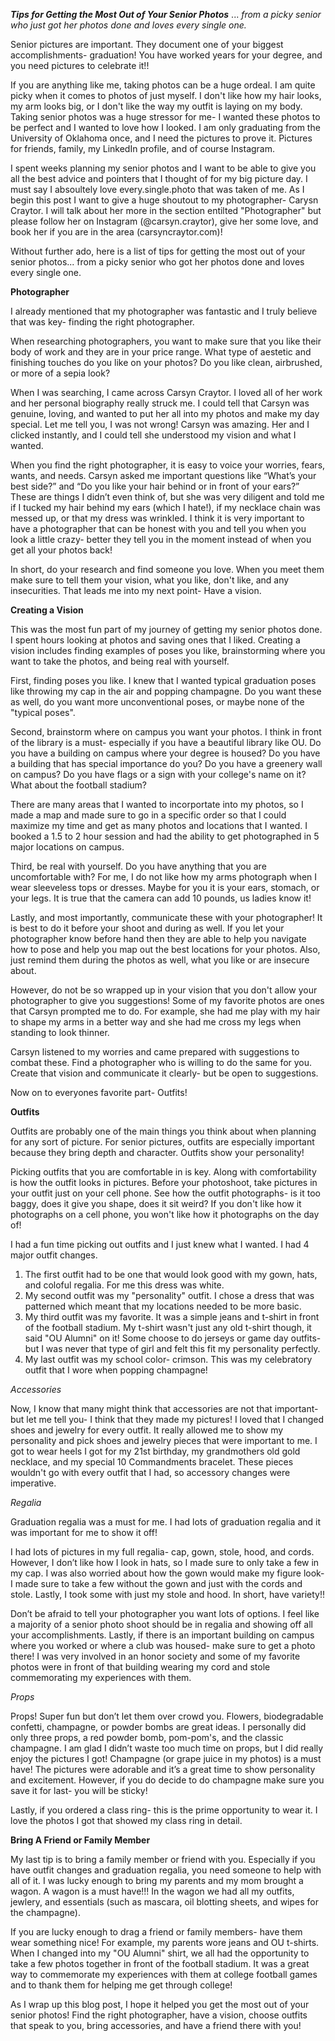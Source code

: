 ***Tips for Getting the Most Out of Your Senior Photos*** ... *from a picky senior who just got her photos done and loves every single one.*

Senior pictures are important. They document one of your biggest accomplishments- graduation! You have worked years for your degree, and you need pictures to celebrate it!!

If you are anything like me, taking photos can be a huge ordeal. I am quite picky when it comes to photos of just myself. I don't like how my hair looks, my arm looks big, or I don't like the way my outfit is laying on my body. Taking senior photos was a huge stressor for me- I wanted these photos to be perfect and I wanted to love how I looked. I am only graduating from the University of Oklahoma once, and I need the pictures to prove it. Pictures for friends, family, my LinkedIn profile, and of course Instagram. 

I spent weeks planning my senior photos and I want to be able to give you all the best advice and pointers that I thought of for my big picture day. I must say I absoultely love every.single.photo that was taken of me. As I begin this post I want to give a huge shoutout to my photographer- Carysn Craytor. I will talk about her more in the section entilted "Photographer" but please follow her on Instagram (@carsyn.craytor), give her some love, and book her if you are in the area (carsyncraytor.com)! 

Without further ado, here is a list of tips for getting the most out of your senior photos... from a picky senior who got her photos done and loves every single one. 

**Photographer**

I already mentioned that my photographer was fantastic and I truly believe that was key- finding the right photographer. 

When researching photographers, you want to make sure that you like their body of work and they are in your price range. What type of aestetic and finishing touches do you like on your photos? Do you like clean, airbrushed, or more of a sepia look?

When I was searching, I came across Carsyn Craytor. I loved all of her work and her personal biography really struck me. I could tell that Carsyn was genuine, loving, and wanted to put her all into my photos and make my day special. Let me tell you, I was not wrong! Carsyn was amazing. Her and I clicked instantly, and I could tell she understood my vision and what I wanted. 

When you find the right photographer, it is easy to voice your worries, fears, wants, and needs. Carsyn asked me important questions like “What’s your best side?” and “Do you like your hair behind or in front of your ears?” These are things I didn’t even think of, but she was very diligent and told me if I tucked my hair behind my ears (which I hate!), if my necklace chain was messed up, or that my dress was wrinkled. I think it is very important to have a photographer that can be honest with you and tell you when you look a little crazy- better they tell you in the moment instead of when you get all your photos back!

In short, do your research and find someone you love. When you meet them make sure to tell them your vision, what you like, don't like, and any insecurities. That leads me into my next point- Have a vision. 

**Creating a Vision**

This was the most fun part of my journey of getting my senior photos done. I spent hours looking at photos and saving ones that I liked. Creating a vision includes finding examples of poses you like, brainstorming where you want to take the photos, and being real with yourself.

First, finding poses you like. I knew that I wanted typical graduation poses like throwing my cap in the air and popping champagne. Do you want these as well, do you want more unconventional poses, or maybe none of the "typical poses". 

Second, brainstorm where on campus you want your photos. I think in front of the library is a must- especially if you have a beautiful library like OU. Do you have a building on campus where your degree is housed? Do you have a building that has special importance do you? Do you have a greenery wall on campus? Do you have flags or a sign with your college's name on it? What about the football stadium? 

There are many areas that I wanted to incorportate into my photos, so I made a map and made sure to go in a specific order so that I could maximize my time and get as many photos and locations that I wanted. I booked a 1.5 to 2 hour session and had the ability to get photographed in 5 major locations on campus.

Third, be real with yourself. Do you have anything that you are uncomfortable with? For me, I do not like how my arms photograph when I wear sleeveless tops or dresses. Maybe for you it is your ears, stomach, or your legs. It is true that the camera can add 10 pounds, us ladies know it!

Lastly, and most importantly, communicate these with your photographer! It is best to do it before your shoot and during as well. If you let your photographer know before hand then they are able to help you navigate how to pose and help you map out the best locations for your photos. Also, just remind them during the photos as well, what you like or are insecure about. 

However, do not be so wrapped up in your vision that you don't allow your photographer to give you suggestions! Some of my favorite photos are ones that Carsyn prompted me to do. For example, she had me play with my hair to shape my arms in a better way and she had me cross my legs when standing to look thinner. 

Carsyn listened to my worries and came prepared with suggestions to combat these. Find a photographer who is willing to do the same for you. Create that vision and communicate it clearly- but be open to suggestions.

Now on to everyones favorite part- Outfits!


**Outfits**

Outfits are probably one of the main things you think about when planning for any sort of picture. For senior pictures, outfits are especially important because they bring depth and character. Outfits show your personality!

Picking outfits that you are comfortable in is key. Along with comfortability is how the outfit looks in pictures. Before your photoshoot, take pictures in your outfit just on your cell phone. See how the outfit photographs- is it too baggy, does it give you shape, does it sit weird? If you don't like how it photographs on a cell phone, you won't like how it photographs on the day of! 

I had a fun time picking out outfits and I just knew what I wanted. I had 4 major outfit changes. 

1. The first outfit had to be one that would look good with my gown, hats, and coloful regalia. For me this dress was white. 
2. My second outfit was my "personality" outfit. I chose a dress that was patterned which meant that my locations needed to be more basic.
3. My third outfit was my favorite. It was a simple jeans and t-shirt in front of the football stadium. My t-shirt wasn't just any old t-shirt though, it said "OU Alumni" on it! Some choose to do jerseys or game day outfits- but I was never that type of girl and felt this fit my personality perfectly.
4. My last outfit was my school color- crimson. This was my celebratory outfit that I wore when popping champagne!


*Accessories*

Now, I know that many might think that accessories are not that important- but let me tell you- I think that they made my pictures! I loved that I changed shoes and jewelry for every outfit. It really allowed me to show my personality and pick shoes and jewelry pieces that were important to me. I got to wear heels I got for my 21st birthday, my grandmothers old gold necklace, and my special 10 Commandments bracelet. These pieces wouldn't go with every outfit that I had, so accessory changes were imperative.


*Regalia*

Graduation regalia was a must for me.  I had lots of graduation regalia and it was important for me to show it off! 

I had lots of pictures in my full regalia- cap, gown, stole, hood, and cords. However, I don’t like how I look in hats, so I made sure to only take a few in my cap. I was also worried about how the gown would make my figure look- I made sure to take a few without the gown and just with the cords and stole. Lastly, I took some with just my stole and hood. In short, have variety!! 

Don’t be afraid to tell your photographer you want lots of options. I feel like a majority of a senior photo shoot should be in regalia and showing off all your accomplishments. Lastly, if there is an important building on campus where you worked or where a club was housed- make sure to get a photo there! I was very involved in an honor society and some of my favorite photos were in front of that building wearing my cord and stole commemorating my experiences with them.


*Props*

Props! Super fun but don’t let them over crowd you. Flowers, biodegradable confetti, champagne, or powder bombs are great ideas. I personally did only three props, a red powder bomb, pom-pom's, and the classic champagne. I am glad I didn’t waste too much time on props, but I did really enjoy the pictures I got! Champagne (or grape juice in my photos) is a must have! The pictures were adorable and it’s a great time to show personality and excitement. However, if you do decide to do champagne make sure you save it for last- you will be sticky!

Lastly, if you ordered a class ring- this is the prime opportunity to wear it. I love the photos I got that showed my class ring in detail. 

**Bring A Friend or Family Member**

My last tip is to bring a family member or friend with you. Especially if you have outfit changes and graduation regalia, you need someone to help with all of it. I was lucky enough to bring my parents and my mom brought a wagon. A wagon is a must have!!! In the wagon we had all my outfits, jewlery, and essentials (such as mascara, oil blotting sheets, and wipes for the champagne).

If you are lucky enough to drag a friend or family members- have them wear something nice! For example, my parents wore jeans and OU t-shirts. When I changed into my "OU Alumni" shirt, we all had the opportunity to take a few photos together in front of the football stadium. It was a great way to commemorate my experiences with them at college football games and to thank them for helping me get through college!


As I wrap up this blog post, I hope it helped you get the most out of your senior photos! Find the right photographer, have a vision, choose outfits that speak to you, bring accessories, and have a friend there with you!


